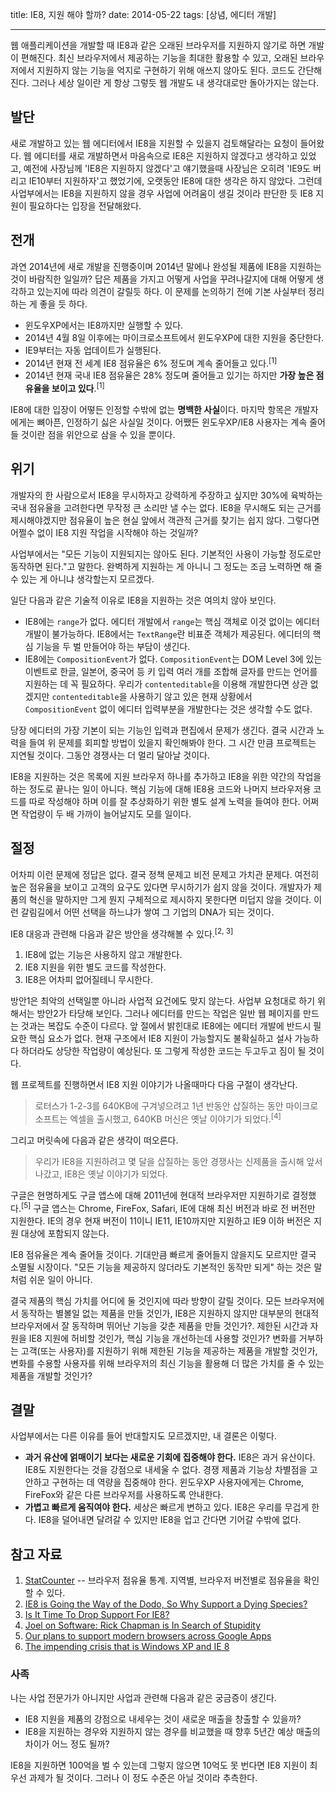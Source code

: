 title: IE8, 지원 해야 할까?
date: 2014-05-22
tags: [상념, 에디터 개발]

---
웹 애플리케이션을 개발할 때 IE8과 같은 오래된 브라우저를 지원하지 않기로 하면 개발이 편해진다. 최신 브라우저에서 제공하는 기능을 최대한 활용할 수 있고, 오래된 브라우저에서 지원하지 않는 기능을 억지로 구현하기 위해 애쓰지 않아도 된다. 코드도 간단해진다. 그러나 세상 일이란 게 항상 그렇듯 웹 개발도 내 생각대로만 돌아가지는 않는다.
<!--more-->

## 발단
새로 개발하고 있는 웹 에디터에서 IE8을 지원할 수 있을지 검토해달라는 요청이 들어왔다. 웹 에디터를 새로 개발하면서 마음속으로 IE8은 지원하지 않겠다고 생각하고 있었고, 예전에 사장님께 'IE8은 지원하지 않겠다'고 얘기했을때 사장님은 오히려 'IE9도 버리고 IE10부터 지원하자'고 했었기에, 오랫동안 IE8에 대한 생각은 하지 않았다. 그런데 사업부에서는 IE8을 지원하지 않을 경우 사업에 어려움이 생길 것이라 판단한 듯 IE8 지원이 필요하다는 입장을 전달해왔다.

## 전개
과연 2014년에 새로 개발을 진행중이며 2014년 말에나 완성될 제품에 IE8을 지원하는 것이 바람직한 일일까? 답은 제품을 가지고 어떻게 사업을 꾸려나갈지에 대해 어떻게 생각하고 있는지에 따라 의견이 갈릴듯 하다. 이 문제를 논의하기 전에 기본 사실부터 정리하는 게 좋을 듯 하다.

* 윈도우XP에서는 IE8까지만 실행할 수 있다.
* 2014년 4월 8일 이후에는 마이크로소프트에서 윈도우XP에 대한 지원을 중단한다.
* IE9부터는 자동 업데이트가 실행된다.
* 2014년 현재 전 세계 IE8 점유율은 6% 정도며 계속 줄어들고 있다.<sup>[1]</sup>
* 2014년 현재 국내 IE8 점유율은 28% 정도며 줄어들고 있기는 하지만 **가장 높은 점유율을 보이고 있다**.<sup>[1]</sup>

IE8에 대한 입장이 어떻든 인정할 수밖에 없는 **명백한 사실**이다. 마지막 항목은 개발자에게는 뼈아픈, 인정하기 싫은 사실일 것이다. 어쨌든 윈도우XP/IE8 사용자는 계속 줄어들 것이란 점을 위안으로 삼을 수 있을 뿐이다.

## 위기
개발자의 한 사람으로서 IE8을 무시하자고 강력하게 주장하고 싶지만 30%에 육박하는 국내 점유율을 고려한다면 무작정 큰 소리만 낼 수는 없다. IE8을 무시해도 되는 근거를 제시해야겠지만 점유율이 높은 현실 앞에서 객관적 근거를 찾기는 쉽지 않다. 그렇다면 어쩔수 없이 IE8 지원 작업을 시작해야 하는 것일까?

사업부에서는 "모든 기능이 지원되지는 않아도 된다. 기본적인 사용이 가능할 정도로만 동작하면 된다."고 말한다. 완벽하게 지원하는 게 아니니 그 정도는 조금 노력하면 해 줄 수 있는 게 아니냐 생각할는지 모르겠다.

일단 다음과 같은 기술적 이유로 IE8을 지원하는 것은 여의치 않아 보인다.

* IE8에는 `range`가 없다. 에디터 개발에서 `range`는 핵심 객체로 이것 없이는 에디터 개발이 불가능하다. IE8에서는 `TextRange`란 비표준 객체가 제공된다. 에디터의 핵심 기능을 두 벌 만들어야 하는 부담이 생긴다.
* IE8에는 `CompositionEvent`가 없다. `CompositionEvent`는 DOM Level 3에 있는 이벤트로 한글, 일본어, 중국어 등 키 입력 여러 개를 조합해 글자를 만드는 언어를 지원하는 데 꼭 필요하다. 우리가 `contenteditable`을 이용해 개발한다면 상관 없겠지만 `contenteditable`을 사용하기 않고 있은 현재 상황에서 `CompositionEvent` 없이 에디터 입력부분을 개발한다는 것은 생각할 수도 없다.

당장 에디터의 가장 기본이 되는 기능인 입력과 편집에서 문제가 생긴다. 결국 시간과 노력을 들여 위 문제를 회피할 방법이 있을지 확인해봐야 한다. 그 시간 만큼 프로젝트는 지연될 것이다. 그동안 경쟁사는 더 멀리 달아날 것이다.

IE8을 지원하는 것은 목록에 지원 브라우저 하나를 추가하고 IE8을 위한 약간의 작업을 하는 정도로 끝나는 일이 아니다. 핵심 기능에 대해 IE8용 코드와 나머지 브라우저용 코드를 따로 작성해야 하며 이를 잘 추상화하기 위한 별도 설계 노력을 들여야 한다. 어쩌면 작업량이 두 배 가까이 늘어날지도 모를 일이다.

## 절정
어차피 이런 문제에 정답은 없다. 결국 정책 문제고 비전 문제고 가치관 문제다. 여전히 높은 점유율을 보이고 고객의 요구도 있다면 무시하기가 쉽지 않을 것이다. 개발자가 제품의 혁신을 말하지만 그게 뭔지 구체적으로 제시하지 못한다면 미덥지 않을 것이다. 이런 갈림길에서 어떤 선택을 하느냐가 쌓여 그 기업의 DNA가 되는 것이다.

IE8 대응과 관련해 다음과 같은 방안을 생각해볼 수 있다.<sup>[2, 3]</sup>

1. IE8에 없는 기능은 사용하지 않고 개발한다.
2. IE8 지원을 위한 별도 코드를 작성한다.
3. IE8은 어차피 없어질테니 무시한다.

방안1은 최악의 선택일뿐 아니라 사업적 요건에도 맞지 않는다. 사업부 요청대로 하기 위해서는 방안2가 타당해 보인다. 그러나 에디터를 만드는 작업은 일반 웹 페이지를 만드는 것과는 복잡도 수준이 다르다. 앞 절에서 밝힌대로 IE8에는 에디터 개발에 반드시 필요한 핵심 요소가 없다. 현재 구조에서 IE8 지원이 가능할지도 불확실하고 설사 가능하다 하더라도 상당한 작업량이 예상된다. 또 그렇게 작성한 코드는 두고두고 짐이 될 것이다.

웹 프로젝트를 진행하면서 IE8 지원 이야기가 나올때마다 다음 구절이 생각난다.

> 로터스가 1-2-3를 640KB에 구겨넣으려고 1년 반동안 삽질하는 동안 마이크로소프트는 엑셀을 출시했고, 640KB 머신은 옛날 이야기가 되었다.<sup>[4]</sup>

그리고 머릿속에 다음과 같은 생각이 떠오른다.

> 우리가 IE8을 지원하려고 몇 달을 삽질하는 동안 경쟁사는 신제품을 출시해 앞서나갔고, IE8은 옛날 이야기가 되었다.

구글은 현명하게도 구글 앱스에 대해 2011년에 현대적 브라우저만 지원하기로 결정했다.<sup>[5]</sup> 구글 앱스는 Chrome, FireFox, Safari, IE에 대해 최신 버전과 바로 전 버전만 지원한다. IE의 경우 현재 버전이 11이니 IE11, IE10까지만 지원하고 IE9 이하 버전은 지원 대상에 포함되지 않는다.

IE8 점유율은 계속 줄어들 것이다. 기대만큼 빠르게 줄어들지 않을지도 모르지만 결국 소멸될 시장이다. "모든 기능을 제공하지 않더라도 기본적인 동작만 되게" 하는 것은 말처럼 쉬운 일이 아니다.

결국 제품의 핵심 가치를 어디에 둘 것인지에 따라 방향이 갈릴 것이다. 모든 브라우저에서 동작하는 별볼일 없는 제품을 만들 것인가, IE8은 지원하지 않지만 대부분의 현대적 브라우저에서 잘 동작하며 뛰어난 기능을 갖춘 제품을 만들 것인가?. 제한된 시간과 자원을 IE8 지원에 허비할 것인가, 핵심 기능을 개선하는데 사용할 것인가? 변화를 거부하는 고객(또는 사용자)를 지원하기 위해 제한된 기능을 제공하는 제품을 개발할 것인가, 변화를 수용할 사용자를 위해 브라우저의 최신 기능을 활용해 더 많은 가치를 줄 수 있는 제품을 개발할 것인가?

## 결말
사업부에서는 다른 이유를 들어 반대할지도 모르겠지만, 내 결론은 이렇다.
* **과거 유산에 얽매이기 보다는 새로운 기회에 집중해야 한다.** IE8은 과거 유산이다. IE8도 지원한다는 것을 강점으로 내세울 수 없다. 경쟁 제품과 기능상 차별점을 고안하고 구현하는 데 역량을 집중해야 한다. 윈도우XP 사용자에게는 Chrome, FireFox와 같은 다른 브라우저를 사용하도록 안내한다.
* **가볍고 빠르게 움직여야 한다.** 세상은 빠르게 변하고 있다. IE8은 우리를 무겁게 한다. IE8을 덜어내면 달려갈 수 있지만 IE8을 업고 간다면 기어갈 수밖에 없다.

## 참고 자료
1. [StatCounter](http://gs.statcounter.com/) -- 브라우저 점유율 통계. 지역별, 브라우저 버전별로 점유율을 확인할 수 있다.
2. [IE8 is Going the Way of the Dodo, So Why Support a Dying Species?](http://zurb.com/article/1265/ie8-is-going-the-way-of-the-dodo-so-why-s)
3. [Is It Time To Drop Support For IE8?](http://www.allwebcafe.com/blog/time-to-drop-support-for-ie8)
4. [Joel on Software: Rick Chapman is In Search of Stupidity](http://www.joelonsoftware.com/articles/Stupidity.html)
6. [Our plans to support modern browsers across Google Apps](http://googleenterprise.blogspot.kr/2011/06/our-plans-to-support-modern-browsers.html)
7. [The impending crisis that is Windows XP and IE 8](http://www.troyhunt.com/2013/01/the-impending-crisis-that-is-windows-xp.html)

### 사족
나는 사업 전문가가 아니지만 사업과 관련해 다음과 같은 궁금증이 생긴다.
* IE8 지원을 제품의 강점으로 내세우는 것이 새로운 매출을 창출할 수 있을까?
* IE8을 지원하는 경우와 지원하지 않는 경우를 비교했을 때 향후 5년간 예상 매출의 차이가 어느 정도 될까?

IE8을 지원하면 100억을 벌 수 있는데 그렇지 않으면 10억도 못 번다면 IE8 지원이 최우선 과제가 될 것이다. 그러나 이 정도 수준은 아닐 것이라 추측한다.

<!--
## 업데이트 (2014-10-20)
IE8 지원을 검토해달라고 요청한 것은 다름아닌 사장님이었다는 사실을 알게 되었다. 내게는 IE9도 버리자고 말해놓고는 다른 사람을 통해 IE8을 지원할 수 있는지 검토해달라고 했을까? 마치 자신의 의견이 아닌 사업부의 의견인 것처럼 해서.
-->
